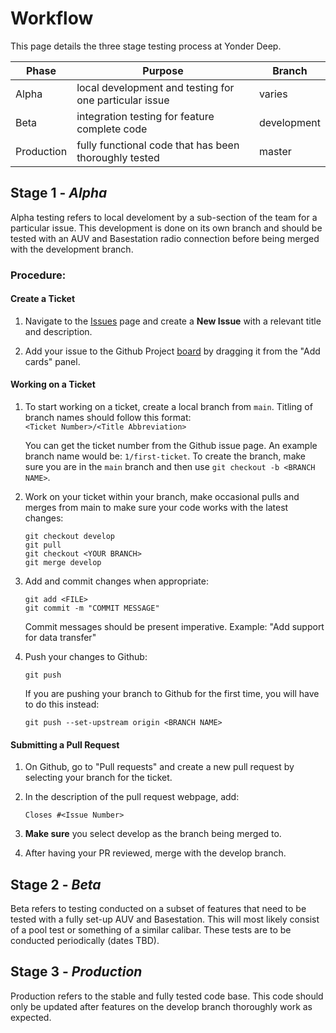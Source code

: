 # Workflow

This page details the three stage testing process at Yonder Deep.

| Phase           | Purpose                                                | Branch            |
|-----------------|--------------------------------------------------------|-------------------|
| Alpha           | local development and testing for one particular issue | varies            |
| Beta            | integration testing for feature complete code          | development       |
| Production      | fully functional code that has been thoroughly tested  | master            |

## Stage 1 - *Alpha*
Alpha testing refers to local develoment by a sub-section of the team for a particular issue. This development is done on its own branch and should be tested
with an AUV and Basestation radio connection before being merged with the development branch.
### Procedure:
#### Create a Ticket
1. Navigate to the [Issues](https://github.com/Yonder-Deep/Nautilus/issues) page and create a **New Issue** with a relevant title and description.

2. Add your issue to the Github Project [board](https://github.com/Yonder-Deep/Nautilus/projects/3) by dragging it from the "Add cards" panel.

#### Working on a Ticket
1. To start working on a ticket, create a local branch from `main`. Titling of branch names should follow this format:  
    `<Ticket Number>/<Title Abbreviation>`  
 
    You can get the ticket number from the Github issue page. An example branch name would be: `1/first-ticket`. To create the branch, make sure you are in the `main` branch and then use `git checkout -b <BRANCH NAME>`.

2. Work on your ticket within your branch, make occasional pulls and merges from main to make sure your code works with the latest changes:
    ```
    git checkout develop
    git pull
    git checkout <YOUR BRANCH>
    git merge develop
    ```
3. Add and commit changes when appropriate:
   ```
   git add <FILE>
   git commit -m "COMMIT MESSAGE"
   ```
   Commit messages should be present imperative. Example: "Add support for data transfer"
4. Push your changes to Github:
   ```
   git push
   ```
   If you are pushing your branch to Github for the first time, you will have to do this instead:
   ```
   git push --set-upstream origin <BRANCH NAME>
   ```
 
 #### Submitting a Pull Request
 1. On Github, go to "Pull requests" and create a new pull request by selecting your branch for the ticket.
 2. In the description of the pull request webpage, add:
    
    `Closes #<Issue Number>`
 3. **Make sure** you select develop as the branch being merged to.
 4. After having your PR reviewed, merge with the develop branch. 

## Stage 2 - *Beta*
Beta refers to testing conducted on a subset of features that need to be tested with a fully set-up AUV and Basestation. This will most likely consist of a pool
test or something of a similar calibar. These tests are to be conducted periodically (dates TBD).

## Stage 3 - *Production*
Production refers to the stable and fully tested code base. This code should only be updated after features on the develop branch thoroughly work as expected.
